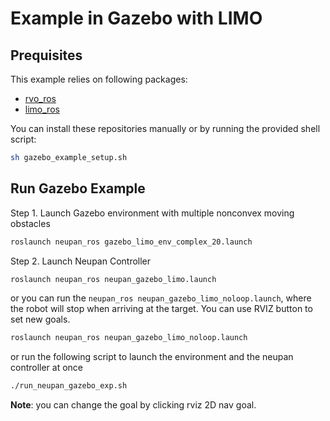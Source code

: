 # Example in Gazebo with LIMO

## Prequisites

This example relies on following packages:

- [rvo_ros](https://github.com/hanruihua/rvo_ros)
- [limo_ros](https://github.com/hanruihua/limo_ros)

You can install these repositories manually or by running the provided shell script:

```bash
sh gazebo_example_setup.sh
```

## Run Gazebo Example

Step 1. Launch Gazebo environment with multiple nonconvex moving obstacles

```bash
roslaunch neupan_ros gazebo_limo_env_complex_20.launch
```

Step 2. Launch Neupan Controller

```bash
roslaunch neupan_ros neupan_gazebo_limo.launch
```

or you can run the `neupan_ros neupan_gazebo_limo_noloop.launch`, where the robot will stop when arriving at the target. You can use RVIZ button to set new goals.

```bash
roslaunch neupan_ros neupan_gazebo_limo_noloop.launch
```

or run the following script to launch the environment and the neupan controller at once

```bash
./run_neupan_gazebo_exp.sh
```

**Note**: you can change the goal by clicking rviz 2D nav goal.








